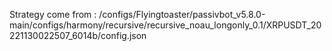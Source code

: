 Strategy come from : /configs/Flyingtoaster/passivbot_v5.8.0-main/configs/harmony/recursive/recursive_noau_longonly_0.1/XRPUSDT_20221130022507_6014b/config.json